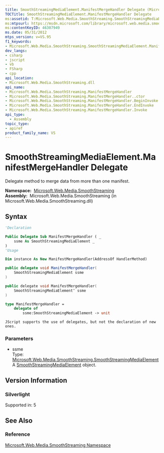 ```yaml
---
title: SmoothStreamingMediaElement.ManifestMergeHandler Delegate (Microsoft.Web.Media.SmoothStreaming)
TOCTitle: SmoothStreamingMediaElement.ManifestMergeHandler Delegate
ms:assetid: T:Microsoft.Web.Media.SmoothStreaming.SmoothStreamingMediaElement.ManifestMergeHandler
ms:mtpsurl: https://msdn.microsoft.com/library/microsoft.web.media.smoothstreaming.smoothstreamingmediaelement.manifestmergehandler(v=VS.95)
ms:contentKeyID: 46307949
ms.date: 05/31/2012
mtps_version: v=VS.95
f1_keywords:
- Microsoft.Web.Media.SmoothStreaming.SmoothStreamingMediaElement.ManifestMergeHandler
dev_langs:
- csharp
- jscript
- vb
- FSharp
- cpp
api_location:
- Microsoft.Web.Media.SmoothStreaming.dll
api_name:
- Microsoft.Web.Media.SmoothStreaming.ManifestMergeHandler
- Microsoft.Web.Media.SmoothStreaming.ManifestMergeHandler..ctor
- Microsoft.Web.Media.SmoothStreaming.ManifestMergeHandler.BeginInvoke
- Microsoft.Web.Media.SmoothStreaming.ManifestMergeHandler.EndInvoke
- Microsoft.Web.Media.SmoothStreaming.ManifestMergeHandler.Invoke
api_type:
  - Assembly
topic_type:
- apiref
product_family_name: VS
---
```


# SmoothStreamingMediaElement.ManifestMergeHandler Delegate

Delegate method to merge data from more than one manifest.

**Namespace:**  [Microsoft.Web.Media.SmoothStreaming](microsoft-web-media-smoothstreaming-namespace_1.md)  
**Assembly:**  Microsoft.Web.Media.SmoothStreaming (in Microsoft.Web.Media.SmoothStreaming.dll)

## Syntax

```vb
'Declaration

Public Delegate Sub ManifestMergeHandler ( _
    ssme As SmoothStreamingMediaElement _
)
'Usage

Dim instance As New ManifestMergeHandler(AddressOf HandlerMethod)
```

```csharp
public delegate void ManifestMergeHandler(
    SmoothStreamingMediaElement ssme
)
```

```cpp
public delegate void ManifestMergeHandler(
    SmoothStreamingMediaElement^ ssme
)
```

``` fsharp
type ManifestMergeHandler = 
    delegate of 
        ssme:SmoothStreamingMediaElement -> unit
```

```jscript
JScript supports the use of delegates, but not the declaration of new ones.
```

### Parameters

  - ssme  
    Type: [Microsoft.Web.Media.SmoothStreaming.SmoothStreamingMediaElement](smoothstreamingmediaelement-class-microsoft-web-media-smoothstreaming_1.md)  
    A [SmoothStreamingMediaElement](smoothstreamingmediaelement-class-microsoft-web-media-smoothstreaming_1.md) object.

## Version Information

### Silverlight

Supported in: 5  

## See Also

### Reference

[Microsoft.Web.Media.SmoothStreaming Namespace](microsoft-web-media-smoothstreaming-namespace_1.md)
